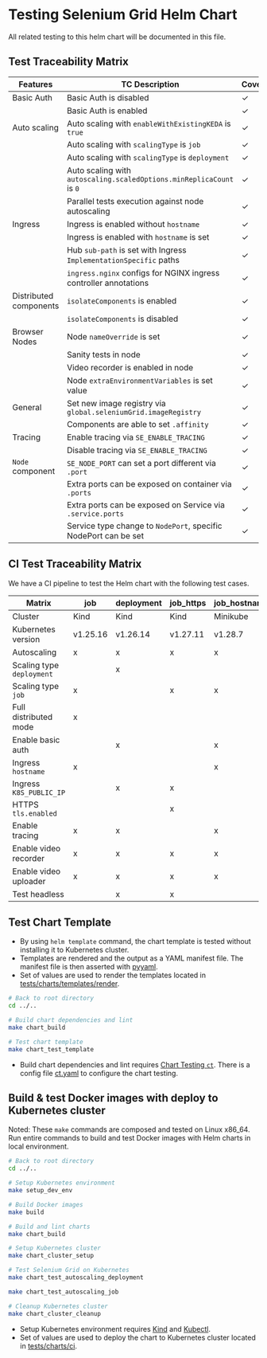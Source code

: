# Testing Selenium Grid Helm Chart

All related testing to this helm chart will be documented in this file.

## Test Traceability Matrix

| Features               | TC Description                                                       | Coverage | Test via |
|------------------------|----------------------------------------------------------------------|----------|----------|
| Basic Auth             | Basic Auth is disabled                                               | &check;  | Cluster  |
|                        | Basic Auth is enabled                                                | &check;  | Cluster  |
| Auto scaling           | Auto scaling with `enableWithExistingKEDA` is `true`                 | &check;  | Cluster  |
|                        | Auto scaling with `scalingType` is `job`                             | &check;  | Cluster  |
|                        | Auto scaling with `scalingType` is `deployment`                      | &check;  | Cluster  |
|                        | Auto scaling with `autoscaling.scaledOptions.minReplicaCount` is `0` | &check;  | Cluster  |
|                        | Parallel tests execution against node autoscaling                    | &check;  | Cluster  |
| Ingress                | Ingress is enabled without `hostname`                                | &check;  | Cluster  |
|                        | Ingress is enabled with `hostname` is set                            | &check;  | Cluster  |
|                        | Hub `sub-path` is set with Ingress `ImplementationSpecific` paths    | &check;  | Cluster  |
|                        | `ingress.nginx` configs for NGINX ingress controller annotations     | &check;  | Template |
| Distributed components | `isolateComponents` is enabled                                       | &check;  | Cluster  |
|                        | `isolateComponents` is disabled                                      | &check;  | Cluster  |
| Browser Nodes          | Node `nameOverride` is set                                           | &check;  | Cluster  |
|                        | Sanity tests in node                                                 | &check;  | Cluster  |
|                        | Video recorder is enabled in node                                    | &check;  | Cluster  |
|                        | Node `extraEnvironmentVariables` is set value                        | &check;  | Cluster  |
| General                | Set new image registry via `global.seleniumGrid.imageRegistry`       | &check;  | Cluster  |
|                        | Components are able to set `.affinity`                               | &check;  | Template |
| Tracing                | Enable tracing via `SE_ENABLE_TRACING`                               | &check;  | Cluster  |
|                        | Disable tracing via `SE_ENABLE_TRACING`                              | &check;  | Cluster  |
| `Node` component       | `SE_NODE_PORT` can set a port different via `.port`                  | &check;  | Cluster  |
|                        | Extra ports can be exposed on container via `.ports`                 | &check;  | Cluster  |
|                        | Extra ports can be exposed on Service via `.service.ports`           | &check;  | Cluster  |
|                        | Service type change to `NodePort`, specific NodePort can be set      | &check;  | Cluster  |

## CI Test Traceability Matrix

We have a CI pipeline to test the Helm chart with the following test cases.

| Matrix                    | job      | deployment | job_https | job_hostname | deployment_https |
|---------------------------|----------|------------|-----------|--------------|------------------|
| Cluster                   | Kind     | Kind       | Kind      | Minikube     | Minikube         |
| Kubernetes version        | v1.25.16 | v1.26.14   | v1.27.11  | v1.28.7      | v1.29.2          |
| Autoscaling               | x        | x          | x         | x            | x                |
| Scaling type `deployment` |          | x          |           |              | x                |
| Scaling type `job`        | x        |            | x         | x            |                  |
| Full distributed mode     | x        |            |           |              | x                |
| Enable basic auth         |          | x          |           | x            | x                |
| Ingress `hostname`        | x        |            |           | x            | x                |
| Ingress `K8S_PUBLIC_IP`   |          | x          | x         |              |                  |
| HTTPS `tls.enabled`       |          |            | x         |              | x                |
| Enable tracing            | x        | x          |           | x            |                  |
| Enable video recorder     | x        | x          | x         | x            | x                |
| Enable video uploader     | x        | x          | x         | x            | x                |
| Test headless             |          | x          | x         |              |                  |

## Test Chart Template
- By using `helm template` command, the chart template is tested without installing it to Kubernetes cluster.
- Templates are rendered and the output as a YAML manifest file. The manifest file is then asserted with [pyyaml](https://pyyaml.org/wiki/PyYAMLDocumentation).
- Set of values are used to render the templates located in [tests/charts/templates/render](../../tests/charts/templates/render).

```bash
# Back to root directory
cd ../..

# Build chart dependencies and lint
make chart_build

# Test chart template
make chart_test_template
```
- Build chart dependencies and lint requires [Chart Testing `ct`](https://github.com/helm/chart-testing). There is a config file [ct.yaml](../../tests/charts/config/ct.yaml) to configure the chart testing.

## Build & test Docker images with deploy to Kubernetes cluster
Noted: These `make` commands are composed and tested on Linux x86_64.
Run entire commands to build and test Docker images with Helm charts in local environment.

```bash
# Back to root directory
cd ../..

# Setup Kubernetes environment
make setup_dev_env

# Build Docker images
make build

# Build and lint charts
make chart_build

# Setup Kubernetes cluster
make chart_cluster_setup

# Test Selenium Grid on Kubernetes
make chart_test_autoscaling_deployment

make chart_test_autoscaling_job

# Cleanup Kubernetes cluster
make chart_cluster_cleanup
```
- Setup Kubernetes environment requires [Kind](https://kind.sigs.k8s.io/docs/user/quick-start/) and [Kubectl](https://kubernetes.io/docs/tasks/tools/install-kubectl/).
- Set of values are used to deploy the chart to Kubernetes cluster located in [tests/charts/ci](../../tests/charts/ci).
